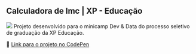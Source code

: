 ## Calculadora de Imc | XP - Educação
<img src="https://media.istockphoto.com/photos/female-feet-on-weight-scale-picture-id543180730?b=1&k=20&m=543180730&s=170667a&w=0&h=wWKOSGnUMKA7vwIvdTkD6CMhpNlaho5cL1xkwaNxCWQ=">
Projeto desenvolvido para o minicamp Dev & Data do processo seletivo de graduação da XP Educação.

🔗 [Link para o projeto no CodePen](https://codepen.io/palomarizzon/pen/gOeQbwq)
